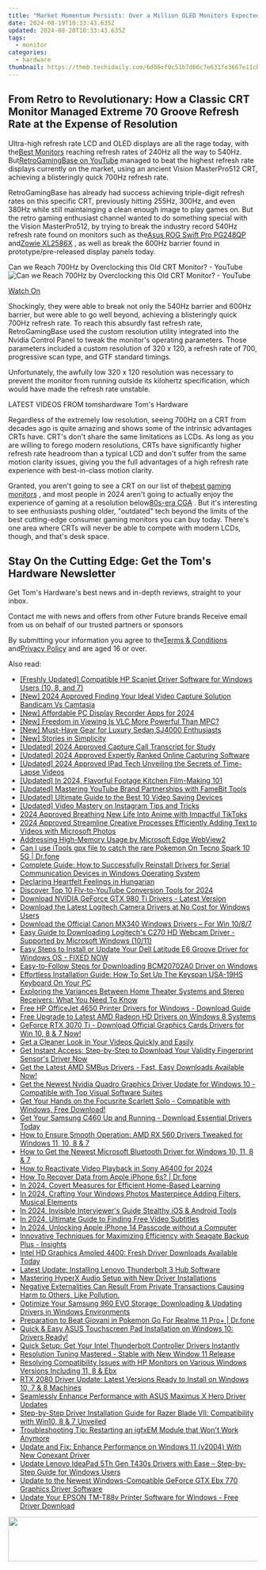 ```yaml
---
title: "Market Momentum Persists: Over a Million OLED Monitors Expected to Be Shipped in Current Fiscal Period"
date: 2024-08-19T10:33:43.635Z
updated: 2024-08-20T10:33:43.635Z
tags:
  - monitor
categories:
  - hardware
thumbnail: https://thmb.techidaily.com/6d08ef0c51b7d66c7e631fe3667e11cb568cec8b149ae12a4fa97fbfe5c6637e.jpg
---
```


## From Retro to Revolutionary: How a Classic CRT Monitor Managed Extreme 70 Groove Refresh Rate at the Expense of Resolution

Ultra-high refresh rate LCD and OLED displays are all the rage today, with the[Best Monitors](https://tools.techidaily.com) reaching refresh rates of 240Hz all the way to 540Hz. But[RetroGamingBase on YouTube](https://youtu.be/9Zm3lLlaEC8?si=HPthAP3yea361mjo) managed to beat the highest refresh rate displays currently on the market, using an ancient Vision MasterPro512 CRT, achieving a blisteringly quick 700Hz refresh rate.

 RetroGamingBase has already had success achieving triple-digit refresh rates on this specific CRT, previously hitting 255Hz, 300Hz, and even 380Hz while still maintainging a clean enough image to play games on. But the retro gaming enthusiast channel wanted to do something special with the Vision MasterPro512, by trying to break the industry record 540Hz refresh rate found on monitors such as the[Asus ROG Swift Pro PG248QP](https://tools.techidaily.com) and[Zowie XL2586X](https://tools.techidaily.com) , as well as break the 600Hz barrier found in prototype/pre-released display panels today.

 Can we Reach 700Hz by Overclocking this Old CRT Monitor? - YouTube ![Can we Reach 700Hz by Overclocking this Old CRT Monitor? - YouTube](https://img.youtube.com/vi/9Zm3lLlaEC8/maxresdefault.jpg)

[Watch On](https://youtu.be/9Zm3lLlaEC8)

 Shockingly, they were able to break not only the 540Hz barrier and 600Hz barrier, but were able to go well beyond, achieving a blisteringly quick 700Hz refresh rate. To reach this absurdly fast refresh rate, RetroGamingBase used the custom resolution utility integrated into the Nvidia Control Panel to tweak the monitor's operating parameters. Those parameters included a custom resolution of 320 x 120, a refresh rate of 700, progressive scan type, and GTF standard timings.

 Unfortunately, the awfully low 320 x 120 resolution was necessary to prevent the monitor from running outside its kilohertz specification, which would have made the refresh rate unstable.

 LATEST VIDEOS FROM tomshardware Tom's Hardware

 Regardless of the extremely low resolution, seeing 700Hz on a CRT from decades ago is quite amazing and shows some of the intrinsic advantages CRTs have. CRT's don't share the same limitations as LCDs. As long as you are willing to forego modern resolutions, CRTs have significantly higher refresh rate headroom than a typical LCD and don't suffer from the same motion clarity issues, giving you the full advantages of a high refresh rate experience with best-in-class motion clarity.  
  
 Granted, you aren't going to see a CRT on our list of the[best gaming monitors](https://tools.techidaily.com) , and most people in 2024 aren't going to actually enjoy the experience of gaming at a resolution below[80s-era CGA](https://en.wikipedia.org/wiki/Color%5FGraphics%5FAdapter) . But it's interesting to see enthusiasts pushing older, "outdated" tech beyond the limits of the best cutting-edge consumer gaming monitors you can buy today. There's one area where CRTs will never be able to compete with modern LCDs, though, and that's desk space.

## Stay On the Cutting Edge: Get the Tom's Hardware Newsletter

 Get Tom's Hardware's best news and in-depth reviews, straight to your inbox.

 Contact me with news and offers from other Future brands  Receive email from us on behalf of our trusted partners or sponsors

 By submitting your information you agree to the[Terms & Conditions](https://futureplc.com/terms-conditions/) and[Privacy Policy](https://futureplc.com/privacy-policy/) and are aged 16 or over.

<ins class="adsbygoogle"
     style="display:block"
     data-ad-format="autorelaxed"
     data-ad-client="ca-pub-7571918770474297"
     data-ad-slot="1223367746"></ins>



<ins class="adsbygoogle"
     style="display:block"
     data-ad-client="ca-pub-7571918770474297"
     data-ad-slot="8358498916"
     data-ad-format="auto"
     data-full-width-responsive="true"></ins>

<span class="atpl-alsoreadstyle">Also read:</span>
<div><ul>
<li><a href="https://hardware-help.techidaily.com/freshly-updated-compatible-hp-scanjet-driver-software-for-windows-users-10-8-and-7/"><u>[Freshly Updated] Compatible HP Scanjet Driver Software for Windows Users (10, 8, and 7)</u></a></li>
<li><a href="https://video-screen-grab.techidaily.com/new-2024-approved-finding-your-ideal-video-capture-solution-bandicam-vs-camtasia/"><u>[New] 2024 Approved  Finding Your Ideal Video Capture Solution  Bandicam Vs Camtasia</u></a></li>
<li><a href="https://screen-sharing-recording.techidaily.com/new-affordable-pc-display-recorder-apps-for-2024/"><u>[New] Affordable PC Display Recorder Apps for 2024</u></a></li>
<li><a href="https://some-techniques.techidaily.com/new-freedom-in-viewing-is-vlc-more-powerful-than-mpc/"><u>[New] Freedom in Viewing  Is VLC More Powerful Than MPC?</u></a></li>
<li><a href="https://extra-support.techidaily.com/new-must-have-gear-for-luxury-sedan-sj4000-enthusiasts/"><u>[New] Must-Have Gear for Luxury Sedan SJ4000 Enthusiasts</u></a></li>
<li><a href="https://extra-support.techidaily.com/new-stories-in-simplicity/"><u>[New] Stories in Simplicity</u></a></li>
<li><a href="https://screen-capture.techidaily.com/updated-2024-approved-capture-call-transcript-for-study/"><u>[Updated] 2024 Approved  Capture Call Transcript for Study</u></a></li>
<li><a href="https://remote-screen-capture.techidaily.com/updated-2024-approved-expertly-ranked-online-capturing-software/"><u>[Updated] 2024 Approved  Expertly Ranked Online Capturing Software</u></a></li>
<li><a href="https://digital-screen-recording.techidaily.com/updated-2024-approved-ipad-tech-unveiling-the-secrets-of-time-lapse-videos/"><u>[Updated] 2024 Approved  IPad Tech  Unveiling the Secrets of Time-Lapse Videos</u></a></li>
<li><a href="https://eaxpv-info.techidaily.com/updated-in-2024-flavorful-footage-kitchen-film-making-101/"><u>[Updated] In 2024, Flavorful Footage  Kitchen Film-Making 101</u></a></li>
<li><a href="https://facebook-video-share.techidaily.com/updated-mastering-youtube-brand-partnerships-with-famebit-tools/"><u>[Updated] Mastering YouTube Brand Partnerships with FameBit Tools</u></a></li>
<li><a href="https://facebook-record-videos.techidaily.com/updated-ultimate-guide-to-the-best-10-video-saving-devices/"><u>[Updated] Ultimate Guide to the Best 10 Video Saving Devices</u></a></li>
<li><a href="https://instagram-clips.techidaily.com/updated-video-mastery-on-instagram-tips-and-tricks/"><u>[Updated] Video Mastery on Instagram  Tips and Tricks</u></a></li>
<li><a href="https://tiktok-videos.techidaily.com/2024-approved-breathing-new-life-into-anime-with-impactful-tiktoks/"><u>2024 Approved  Breathing New Life Into Anime with Impactful TikToks</u></a></li>
<li><a href="https://some-guidance.techidaily.com/2024-approved-streamline-creative-processes-efficiently-adding-text-to-videos-with-microsoft-photos/"><u>2024 Approved  Streamline Creative Processes  Efficiently Adding Text to Videos with Microsoft Photos</u></a></li>
<li><a href="https://win11.techidaily.com/addressing-high-memory-usage-by-microsoft-edge-webview2/"><u>Addressing High-Memory Usage by Microsoft Edge WebView2</u></a></li>
<li><a href="https://android-pokemon-go.techidaily.com/can-i-use-itools-gpx-file-to-catch-the-rare-pokemon-on-tecno-spark-10-5g-drfone-by-drfone-virtual-android/"><u>Can I use iTools gpx file to catch the rare Pokemon On Tecno Spark 10 5G | Dr.fone</u></a></li>
<li><a href="https://hardware-help.techidaily.com/complete-guide-how-to-successfully-reinstall-drivers-for-serial-communication-devices-in-windows-operating-system/"><u>Complete Guide: How to Successfully Reinstall Drivers for Serial Communication Devices in Windows Operating System</u></a></li>
<li><a href="https://mondly-stories.techidaily.com/declaring-heartfelt-feelings-in-hungarian/"><u>Declaring Heartfelt Feelings in Hungarian</u></a></li>
<li><a href="https://youtube-tips.techidaily.com/ver-top-10-flv-to-youtube-conversion-tools-for-2024/"><u>Discover Top 10 Flv-to-YouTube Conversion Tools for 2024</u></a></li>
<li><a href="https://hardware-help.techidaily.com/download-nvidia-geforce-gtx-980-ti-drivers-latest-version/"><u>Download NVIDIA GeForce GTX 980 Ti Drivers - Latest Version</u></a></li>
<li><a href="https://hardware-help.techidaily.com/download-the-latest-logitech-camera-drivers-at-no-cost-for-windows-users/"><u>Download the Latest Logitech Camera Drivers at No Cost for Windows Users</u></a></li>
<li><a href="https://hardware-help.techidaily.com/download-the-official-canon-mx340-windows-drivers-for-win-1087/"><u>Download the Official Canon MX340 Windows Drivers – For Win 10/8/7</u></a></li>
<li><a href="https://hardware-help.techidaily.com/easy-guide-to-downloading-logitechs-c270-hd-webcam-driver-supported-by-microsoft-windows-1011/"><u>Easy Guide to Downloading Logitech's C270 HD Webcam Driver - Supported by Microsoft Windows (10/11)</u></a></li>
<li><a href="https://hardware-help.techidaily.com/easy-steps-to-install-or-update-your-dell-latitude-e6-groove-driver-for-windows-os-fixed-now/"><u>Easy Steps to Install or Update Your Dell Latitude E6 Groove Driver for Windows OS - FIXED NOW</u></a></li>
<li><a href="https://hardware-help.techidaily.com/easy-to-follow-steps-for-downloading-bcm20702a0-driver-on-windows/"><u>Easy-to-Follow Steps for Downloading BCM20702A0 Driver on Windows</u></a></li>
<li><a href="https://hardware-help.techidaily.com/effortless-installation-guide-how-to-set-up-the-keyspan-usa-19hs-keyboard-on-your-pc/"><u>Effortless Installation Guide: How To Set Up The Keyspan USA-19HS Keyboard On Your PC</u></a></li>
<li><a href="https://techno-recovery.techidaily.com/exploring-the-variances-between-home-theater-systems-and-stereo-receivers-what-you-need-to-know/"><u>Exploring the Variances Between Home Theater Systems and Stereo Receivers: What You Need To Know</u></a></li>
<li><a href="https://driver-download.techidaily.com/free-hp-officejet-4650-printer-drivers-for-windows-download-guide/"><u>Free HP OfficeJet 4650 Printer Drivers for Windows - Download Guide</u></a></li>
<li><a href="https://hardware-help.techidaily.com/free-upgrade-to-latest-amd-radeon-hd-drivers-on-windows-8-systems/"><u>Free Upgrade to Latest AMD Radeon HD Drivers on Windows 8 Systems</u></a></li>
<li><a href="https://hardware-help.techidaily.com/geforce-rtx-3070-ti-download-official-graphics-cards-drivers-for-win-10-8-and-7-now/"><u>GeForce RTX 3070 Ti - Download Official Graphics Cards Drivers for Win 10, 8 & 7 Now!</u></a></li>
<li><a href="https://youtube-data.techidaily.com/-cleaner-look-in-your-videos-quickly-and-easily/"><u>Get a Cleaner Look in Your Videos Quickly and Easily</u></a></li>
<li><a href="https://hardware-help.techidaily.com/get-instant-access-step-by-step-to-download-your-validity-fingerprint-sensors-driver-now/"><u>Get Instant Access: Step-by-Step to Download Your Validity Fingerprint Sensor's Driver Now</u></a></li>
<li><a href="https://hardware-help.techidaily.com/1722976299080-get-the-latest-amd-smbus-drivers-fast-easy-downloads-available-now/"><u>Get the Latest AMD SMBus Drivers - Fast, Easy Downloads Available Now!</u></a></li>
<li><a href="https://hardware-help.techidaily.com/get-the-newest-nvidia-quadro-graphics-driver-update-for-windows-10-compatible-with-top-visual-software-suites/"><u>Get the Newest Nvidia Quadro Graphics Driver Update for Windows 10 - Compatible with Top Visual Software Suites</u></a></li>
<li><a href="https://hardware-help.techidaily.com/get-your-hands-on-the-focusrite-scarlett-solo-compatible-with-windows-free-download/"><u>Get Your Hands on the Focusrite Scarlett Solo - Compatible with Windows, Free Download!</u></a></li>
<li><a href="https://hardware-help.techidaily.com/get-your-samsung-c460-up-and-running-download-essential-drivers-today/"><u>Get Your Samsung C460 Up and Running - Download Essential Drivers Today</u></a></li>
<li><a href="https://hardware-help.techidaily.com/how-to-ensure-smooth-operation-amd-rx-560-drivers-tweaked-for-windows-11-10-8-and-7/"><u>How to Ensure Smooth Operation: AMD RX 560 Drivers Tweaked for Windows 11, 10, 8 & 7</u></a></li>
<li><a href="https://hardware-help.techidaily.com/how-to-get-the-newest-microsoft-bluetooth-driver-for-windows-10-11-8-and-7/"><u>How to Get the Newest Microsoft Bluetooth Driver for Windows 10, 11, 8 & 7</u></a></li>
<li><a href="https://some-techniques.techidaily.com/how-to-reactivate-video-playback-in-sony-a6400-for-2024/"><u>How to Reactivate Video Playback in Sony A6400 for 2024</u></a></li>
<li><a href="https://techidaily.com/how-to-recover-data-from-apple-iphone-6s-drfone-by-drfone-ios-data-recovery-ios-data-recovery/"><u>How To Recover Data from Apple iPhone 6s? | Dr.fone</u></a></li>
<li><a href="https://extra-information.techidaily.com/in-2024-covert-measures-for-efficient-home-based-learning/"><u>In 2024, Covert Measures for Efficient Home-Based Learning</u></a></li>
<li><a href="https://extra-hints.techidaily.com/in-2024-crafting-your-windows-photos-masterpiece-adding-filters-musical-elements/"><u>In 2024, Crafting Your Windows Photos Masterpiece  Adding Filters, Musical Elements</u></a></li>
<li><a href="https://visual-screen-recording.techidaily.com/in-2024-invisible-interviewers-guide-stealthy-ios-and-android-tools/"><u>In 2024, Invisible Interviewer's Guide  Stealthy iOS & Android Tools</u></a></li>
<li><a href="https://youtube-stream.techidaily.com/in-2024-ultimate-guide-to-finding-free-video-subtitles/"><u>In 2024, Ultimate Guide to Finding Free Video Subtitles</u></a></li>
<li><a href="https://ios-unlock.techidaily.com/in-2024-unlocking-apple-iphone-14-passcode-without-a-computer-by-drfone-ios/"><u>In 2024, Unlocking Apple iPhone 14 Passcode without a Computer</u></a></li>
<li><a href="https://hardware-help.techidaily.com/innovative-techniques-for-maximizing-efficiency-with-seagate-backup-plus-insights/"><u>Innovative Techniques for Maximizing Efficiency with Seagate Backup Plus - Insights</u></a></li>
<li><a href="https://hardware-help.techidaily.com/1722978380201-intel-hd-graphics-amoled-4400-fresh-driver-downloads-available-today/"><u>Intel HD Graphics Amoled 4400: Fresh Driver Downloads Available Today</u></a></li>
<li><a href="https://hardware-help.techidaily.com/latest-update-installing-lenovo-thunderbolt-3-hub-software/"><u>Latest Update: Installing Lenovo Thunderbolt 3 Hub Software</u></a></li>
<li><a href="https://driver-install.techidaily.com/mastering-hyperx-audio-setup-with-new-driver-installations/"><u>Mastering HyperX Audio Setup with New Driver Installations</u></a></li>
<li><a href="https://hardware-help.techidaily.com/1722972326466-negative-externalities-can-result-from-private-transactions-causing-harm-to-others-like-pollution/"><u>Negative Externalities Can Result From Private Transactions Causing Harm to Others, Like Pollution.</u></a></li>
<li><a href="https://win-dash.techidaily.com/optimize-your-samsung-960-evo-storage-downloading-and-updating-drivers-in-windows-environments/"><u>Optimize Your Samsung 960 EVO Storage: Downloading & Updating Drivers in Windows Environments</u></a></li>
<li><a href="https://pokemon-go-android.techidaily.com/preparation-to-beat-giovani-in-pokemon-go-for-realme-11-proplus-drfone-by-drfone-virtual-android/"><u>Preparation to Beat Giovani in Pokemon Go For Realme 11 Pro+ | Dr.fone</u></a></li>
<li><a href="https://hardware-help.techidaily.com/quick-and-easy-asus-touchscreen-pad-installation-on-windows-10-drivers-ready/"><u>Quick & Easy ASUS Touchscreen Pad Installation on Windows 10: Drivers Ready!</u></a></li>
<li><a href="https://hardware-help.techidaily.com/1722973069632-quick-setup-get-your-intel-thunderbolt-controller-drivers-instantly/"><u>Quick Setup: Get Your Intel Thunderbolt Controller Drivers Instantly</u></a></li>
<li><a href="https://graphic-issues.techidaily.com/resolution-tuning-mastered-stable-with-new-window-11-release/"><u>Resolution Tuning Mastered - Stable with New Window 11 Release</u></a></li>
<li><a href="https://hardware-help.techidaily.com/resolving-compatibility-issues-with-hp-monitors-on-various-windows-versions-including-11-8-and-ebx/"><u>Resolving Compatibility Issues with HP Monitors on Various Windows Versions Including 11, 8 & Ebx</u></a></li>
<li><a href="https://hardware-help.techidaily.com/rtx-2080-driver-update-latest-versions-ready-to-install-on-windows-10-7-and-8-machines/"><u>RTX 2080 Driver Update: Latest Versions Ready to Install on Windows 10, 7 & 8 Machines</u></a></li>
<li><a href="https://hardware-help.techidaily.com/seamlessly-enhance-performance-with-asus-maximus-x-hero-driver-updates/"><u>Seamlessly Enhance Performance with ASUS Maximus X Hero Driver Updates</u></a></li>
<li><a href="https://hardware-help.techidaily.com/step-by-step-driver-installation-guide-for-razer-blade-compatibility-with-win10-8-and-7-unveiled/"><u>Step-by-Step Driver Installation Guide for Razer Blade Ⅶ: Compatibility with Win10, 8 & 7 Unveiled</u></a></li>
<li><a href="https://hardware-help.techidaily.com/troubleshooting-tip-restarting-an-igfxem-module-that-wont-work-anymore/"><u>Troubleshooting Tip: Restarting an igfxEM Module that Won't Work Anymore</u></a></li>
<li><a href="https://hardware-help.techidaily.com/update-and-fix-enhance-performance-on-windows-11-v2004-with-new-conexant-driver/"><u>Update and Fix: Enhance Performance on Windows 11 (v2004) With New Conexant Driver</u></a></li>
<li><a href="https://hardware-help.techidaily.com/update-lenovo-ideapad-5th-gen-t430s-drivers-with-ease-step-by-step-guide-for-windows-users/"><u>Update Lenovo IdeaPad 5Th Gen T430s Drivers with Ease – Step-by-Step Guide for Windows Users</u></a></li>
<li><a href="https://hardware-help.techidaily.com/update-to-the-newest-windows-compatible-geforce-gtx-ebx-770-graphics-driver-software/"><u>Update to the Newest Windows-Compatible GeForce GTX Ebx 770 Graphics Driver Software</u></a></li>
<li><a href="https://hardware-help.techidaily.com/update-your-epson-tm-t88v-printer-software-for-windows-free-driver-download/"><u>Update Your EPSON TM-T88v Printer Software for Windows - Free Driver Download</u></a></li>
</ul></div>

<!-- affiliate ads begin -->
<a href="https://zonlipartnershipprogram.pxf.io/c/5597632/1596691/17882" target="_top" id="1596691"><img src="//a.impactradius-go.com/display-ad/17882-1596691" border="0" alt="" width="728" height="90"/></a><img height="0" width="0" src="https://imp.pxf.io/i/5597632/1596691/17882" style="position:absolute;visibility:hidden;" border="0" />
<!-- affiliate ads end -->